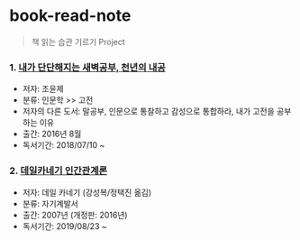 # book-read-note
> 책 읽는 습관 기르기 Project


### 1. [내가 단단해지는 새벽공부, 천년의 내공](https://github.com/jukyellow/book-read-note/blob/master/01_%EC%9D%B8%EB%AC%B8%ED%95%99/01_%EB%82%B4%EA%B0%80%20%EB%8B%A8%EB%8B%A8%ED%95%B4%EC%A7%80%EB%8A%94%20%EC%83%88%EB%B2%BD%EA%B3%B5%EB%B6%80%2C%20%EC%B2%9C%EB%85%84%EC%9D%98%20%EB%82%B4%EA%B3%B5(%EC%A1%B0%EC%9C%A4%EC%A0%9C).md)  
- 저자: 조윤제  
- 분류: 인문학 >> 고전  
- 저자의 다른 도서: 말공부, 인문으로 통찰하고 감성으로 통합하라, 내가 고전을 공부하는 이유  
- 출간: 2016년 8월
- 독서기간: 2018/07/10 ~ 

### 2. [데일카네기 인간관계론](https://github.com/jukyellow/book-read-note/blob/master/01_%EC%9D%B8%EB%AC%B8%ED%95%99/02_%EB%8D%B0%EC%9D%BC%EC%B9%B4%EB%84%A4%EA%B8%B0%20%EC%9D%B8%EA%B0%84%EA%B4%80%EA%B3%84%EB%A1%A0.md)  
- 저자: 데일 카네기 (강성복/정택진 옮김)  
- 분류: 자기계발서  
- 출간: 2007년 (개정판: 2016년)  
- 독서기간: 2019/08/23 ~ 



